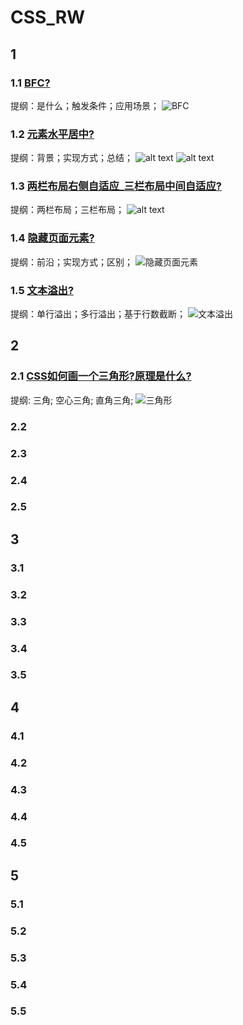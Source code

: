 # CSS_RW

## 1

### 1.1 [BFC?](../../public/1.example/1.FRONT_RW/1/4.BFC.html)

提纲：是什么；触发条件；应用场景；
![BFC](image-2.png)

### 1.2 [元素水平居中?](../../public/1.example/1.FRONT_RW/1/5.元素水平居中.html)

提纲：背景；实现方式；总结；
![alt text](image-3.png)
![alt text](image-4.png)

### 1.3 [两栏布局右侧自适应_三栏布局中间自适应?](../../public/1.example/1.FRONT_RW/2/1.两栏布局右侧自适应_三栏布局中间自适应.html)

提纲：两栏布局；三栏布局；
![alt text](image-5.png)

### 1.4 [隐藏页面元素?](../../public/1.example/1.FRONT_RW/2/2.隐藏页面元素.html)

提纲：前沿；实现方式；区别；
![隐藏页面元素](image-6.png)

### 1.5 [文本溢出?](../../public/1.example/1.FRONT_RW/2/3.文本溢出.html)

提纲：单行溢出；多行溢出；基于行数截断；
![文本溢出](image-7.png)

## 2

### 2.1 [CSS如何画一个三角形?原理是什么?](../../public/1.example/1.FRONT_RW/2/4.三角形.html)

提纲: 三角; 空心三角; 直角三角;
![三角形](image-8.png)

### 2.2

### 2.3

### 2.4

### 2.5

## 3

### 3.1

### 3.2

### 3.3

### 3.4

### 3.5

## 4

### 4.1

### 4.2

### 4.3

### 4.4

### 4.5

## 5

### 5.1

### 5.2

### 5.3

### 5.4

### 5.5
